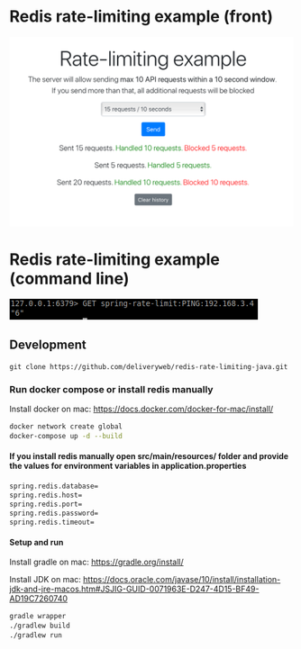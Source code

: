 # Redis rate-limiting example (front)

![alt text](preview.png)

# Redis rate-limiting example (command line)

![alt text](command-redis.png)
## Development

```
git clone https://github.com/deliveryweb/redis-rate-limiting-java.git
```

### Run docker compose or install redis manually
Install docker on mac: https://docs.docker.com/docker-for-mac/install/
```sh
docker network create global
docker-compose up -d --build
```

#### If you install redis manually open src/main/resources/ folder and provide the values for environment variables in application.properties
    spring.redis.database=
    spring.redis.host=
    spring.redis.port=
    spring.redis.password=
    spring.redis.timeout=


#### Setup and run 

Install gradle on mac: https://gradle.org/install/


Install JDK on mac: https://docs.oracle.com/javase/10/install/installation-jdk-and-jre-macos.htm#JSJIG-GUID-0071963E-D247-4D15-BF49-AD19C7260740
``` sh
gradle wrapper
./gradlew build
./gradlew run
```